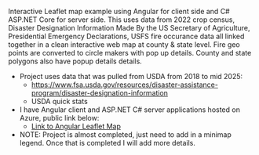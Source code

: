 Interactive Leaflet map example using Angular for client side and C# ASP.NET Core for server side. This uses data from 2022 crop census, Disaster Designation Information Made By the US Secretary of Agriculture, Presidential Emergency Declarations, USFS fire occurance data all linked together in a clean interactive web map at county & state level. Fire geo points are converted to circle makers with pop up details. County and state polygons also have popup details details. 

- Project uses data that was pulled from USDA from 2018 to mid 2025: 
  - https://www.fsa.usda.gov/resources/disaster-assistance-program/disaster-designation-information
  - USDA quick stats
- I have Angular client and ASP.NET C# server applications hosted on Azure, public link below: 
  - [Link to Angular Leaflet Map](https://angularleaflet-ccevacg7gvf7hvg6.centralus-01.azurewebsites.net/) 
- NOTE: Project is almost completed, just need to add in a minimap legend. Once that is completed I will add more details. 
 
